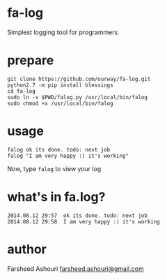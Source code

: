 fa-log
======

Simplest logging tool for programmers


prepare
=======
```
git clone https://github.com/ourway/fa-log.git
python2.7 -m pip install blessings
cd fa-log
sudo ln -s $PWD/falog.py /usr/local/bin/falog
sudo chmod +x /usr/local/bin/falog
```

usage
=====
```
falog ok its done. todo: next job
falog "I am very happy :) it's working"
```
Now, type `falog` to view your log


what's in fa.log?
======
```
2014.08.12 29:57  ok its done. todo: next job
2014.08.12 29:58  I am very happy :) it's working
```




author
=====
Farsheed Ashouri
farsheed.ashouri@gmail.com




